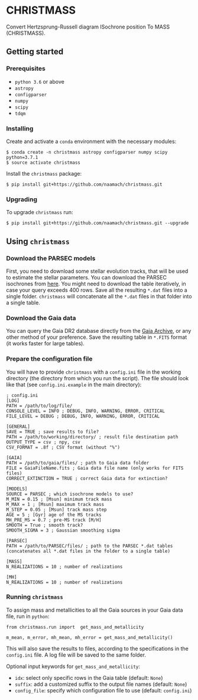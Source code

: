 # CHRISTMASS

Convert Hertzsprung-Russell diagram ISochrone position To MASS (CHRISTMASS).

## Getting started

### Prerequisites

* `python 3.6` or above
* `astropy`
* `configparser`
* `numpy`
* `scipy`
* `tdqm`

### Installing

Create and activate a `conda` environment with the necessary modules:
```
$ conda create -n christmass astropy configparser numpy scipy python=3.7.1
$ source activate christmass
```
Install the `christmass` package:
```
$ pip install git+https://github.com/naamach/christmass.git
```

### Upgrading
To upgrade `christmass` run:
```
$ pip install git+https://github.com/naamach/christmass.git --upgrade
```

## Using `christmass`

### Download the PARSEC models
First, you need to download some stellar evolution tracks, that will be used to estimate the stellar parameters.
You can download the PARSEC isochrones from [here](http://stev.oapd.inaf.it/cgi-bin/cmd).
You might need to download the table iteratively, in case your query exceeds 400 rows.
Save all the resulting `*.dat` files into a single folder.
`christmass` will concatenate all the `*.dat` files in that folder into a single table.

### Download the Gaia data
You can query the Gaia DR2 database directly from the [Gaia Archive](https://gea.esac.esa.int/archive/),
or any other method of your preference. Save the resulting table in `*.FITS` format (it works faster for large tables).

### Prepare the configuration file

You will have to provide `christmass` with a `config.ini` file in the working directory (the directory from which you run the script).
The file should look like that (see `config.ini.example` in the main directory):

```
; config.ini
[LOG]
PATH = /path/to/log/file/
CONSOLE_LEVEL = INFO ; DEBUG, INFO, WARNING, ERROR, CRITICAL
FILE_LEVEL = DEBUG ; DEBUG, INFO, WARNING, ERROR, CRITICAL

[GENERAL]
SAVE = TRUE ; save results to file?
PATH = /path/to/working/directory/ ; result file destination path
OUTPUT_TYPE = csv ; npy, csv
CSV_FORMAT = .8f ; CSV format (without "%")

[GAIA]
PATH = /path/to/gaia/files/ ; path to Gaia data folder
FILE = GaiaFileName.fits ; Gaia data file name (only works for FITS files)
CORRECT_EXTINCTION = TRUE ; correct Gaia data for extinction?

[MODELS]
SOURCE = PARSEC ; which isochrone models to use?
M_MIN = 0.15 ; [Msun] minimum track mass
M_MAX = 1 ; [Msun] maximum track mass
M_STEP = 0.05 ; [Msun] track mass step
AGE = 5 ; [Gyr] age of the MS tracks
MH_PRE_MS = 0.7 ; pre-MS track [M/H]
SMOOTH = True ; smooth track?
SMOOTH_SIGMA = 3 ; Gaussian smoothing sigma

[PARSEC]
PATH = /path/to/PARSEC/files/ ; path to the PARSEC *.dat tables (concatenates all *.dat files in the folder to a single table)

[MASS]
N_REALIZATIONS = 10 ; number of realizations

[MH]
N_REALIZATIONS = 10 ; number of realizations
```

### Running `christmass`

To assign mass and metallicities to all the Gaia sources in your Gaia data file, run in `python`:

```
from christmass.run import  get_mass_and_metallicity

m_mean, m_error, mh_mean, mh_error = get_mass_and_metallicity()
```

This will also save the results to files, according to the specifications in the `config.ini` file.
A log file will be saved to the same folder.

Optional input keywords for `get_mass_and_metallicity`:
* `idx`: select only specific rows in the Gaia table (default: `None`)
* `suffix`: add a customized suffix to the output file names (default: `None`)
* `config_file`: specify which configuration file to use (default: `config.ini`) 